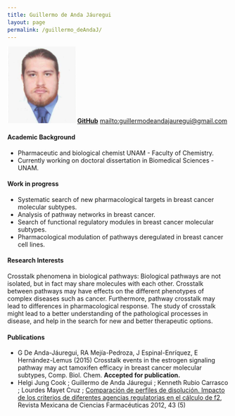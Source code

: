 ```yaml
---
title: Guillermo de Anda Jáuregui
layout: page
permalink: /guillermo_deAndaJ/
---
```


![image](/images/Profiles/memo.jpg)
**[GitHub][2]**
<mailto:guillermodeandajauregui@gmail.com>

#### Academic Background
* Pharmaceutic and biological chemist  UNAM - Faculty of Chemistry.
* Currently working on doctoral dissertation in Biomedical Sciences - UNAM.

#### Work in progress
* Systematic search of new pharmacological targets in breast cancer molecular subtypes.
* Analysis of pathway networks in breast cancer.
* Search of functional regulatory modules in breast cancer molecular subtypes.
* Pharmacological modulation of pathways deregulated in breast cancer cell lines.

#### Research Interests
Crosstalk phenomena in biological pathways: Biological pathways are not isolated, but in fact may share molecules with each other. Crosstalk between pathways may have effects on the different phenotypes of complex diseases such as cancer. Furthermore, pathway crosstalk may lead to differences in pharmacological response. The study of crosstalk might lead to a better understanding of the pathological processes in disease, and help in the search for new and better therapeutic options.

#### Publications
* G De Anda-Jáuregui, RA Mejía-Pedroza, J Espinal-Enríquez, E Hernández-Lemus (2015) Crosstalk events in the estrogen signaling pathway may act tamoxifen efficacy in breast cancer molecular subtypes, Comp. Biol. Chem. **Accepted for publication.**
* Helgi Jung Cook ; Guillermo de Anda Jáuregui ; Kenneth Rubio Carrasco ; Lourdes Mayet Cruz ; [Comparación de perfiles de disolución. Impacto de los criterios de diferentes agencias regulatorias en el cálculo de f2][5], Revista Mexicana de Ciencias Farmacéuticas 2012, 43 (5)

[2]: https://github.com/guillermodeandajauregui
[5]:http://asociacionfarmaceuticamexicana.org.mx/revistas/2012/RMCF%20V43-3/ARTICULOS%20PDF/COMPARACION%20DE%20PERFILES%20DE%20DISOLUCION.%20IMPACTO%20DE%20LOS%20CRITERIOS%20DE%20DIFERENTES%20AGENCIAS%20REGULATORIAS%20EN%20EL%20CALCULO%20DE%20f2.pdf
